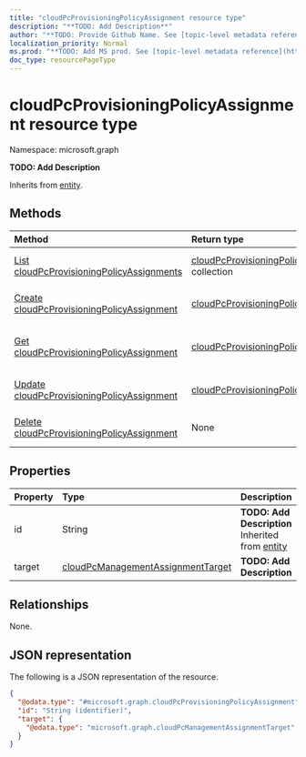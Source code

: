 ```yaml
---
title: "cloudPcProvisioningPolicyAssignment resource type"
description: "**TODO: Add Description**"
author: "**TODO: Provide Github Name. See [topic-level metadata reference](https://msgo.azurewebsites.net/add/document/guidelines/metadata.html#topic-level-metadata)**"
localization_priority: Normal
ms.prod: "**TODO: Add MS prod. See [topic-level metadata reference](https://msgo.azurewebsites.net/add/document/guidelines/metadata.html#topic-level-metadata)**"
doc_type: resourcePageType
---
```


# cloudPcProvisioningPolicyAssignment resource type

Namespace: microsoft.graph



**TODO: Add Description**


Inherits from [entity](../resources/entity.md).

## Methods
|Method|Return type|Description|
|:---|:---|:---|
|[List cloudPcProvisioningPolicyAssignments](../api/cloudpcprovisioningpolicyassignment-list.md)|[cloudPcProvisioningPolicyAssignment](../resources/cloudpcprovisioningpolicyassignment.md) collection|Get a list of the [cloudPcProvisioningPolicyAssignment](../resources/cloudpcprovisioningpolicyassignment.md) objects and their properties.|
|[Create cloudPcProvisioningPolicyAssignment](../api/cloudpcprovisioningpolicyassignment-create.md)|[cloudPcProvisioningPolicyAssignment](../resources/cloudpcprovisioningpolicyassignment.md)|Create a new [cloudPcProvisioningPolicyAssignment](../resources/cloudpcprovisioningpolicyassignment.md) object.|
|[Get cloudPcProvisioningPolicyAssignment](../api/cloudpcprovisioningpolicyassignment-get.md)|[cloudPcProvisioningPolicyAssignment](../resources/cloudpcprovisioningpolicyassignment.md)|Read the properties and relationships of a [cloudPcProvisioningPolicyAssignment](../resources/cloudpcprovisioningpolicyassignment.md) object.|
|[Update cloudPcProvisioningPolicyAssignment](../api/cloudpcprovisioningpolicyassignment-update.md)|[cloudPcProvisioningPolicyAssignment](../resources/cloudpcprovisioningpolicyassignment.md)|Update the properties of a [cloudPcProvisioningPolicyAssignment](../resources/cloudpcprovisioningpolicyassignment.md) object.|
|[Delete cloudPcProvisioningPolicyAssignment](../api/cloudpcprovisioningpolicyassignment-delete.md)|None|Deletes a [cloudPcProvisioningPolicyAssignment](../resources/cloudpcprovisioningpolicyassignment.md) object.|

## Properties
|Property|Type|Description|
|:---|:---|:---|
|id|String|**TODO: Add Description** Inherited from [entity](../resources/entity.md)|
|target|[cloudPcManagementAssignmentTarget](../resources/cloudpcmanagementassignmenttarget.md)|**TODO: Add Description**|

## Relationships
None.

## JSON representation
The following is a JSON representation of the resource.
<!-- {
  "blockType": "resource",
  "keyProperty": "id",
  "@odata.type": "microsoft.graph.cloudPcProvisioningPolicyAssignment",
  "baseType": "microsoft.graph.entity",
  "openType": false
}
-->
``` json
{
  "@odata.type": "#microsoft.graph.cloudPcProvisioningPolicyAssignment",
  "id": "String (identifier)",
  "target": {
    "@odata.type": "microsoft.graph.cloudPcManagementAssignmentTarget"
  }
}
```

